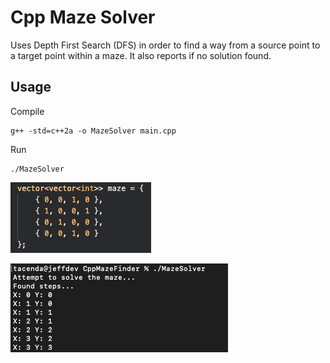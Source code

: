 # Cpp Maze Solver

Uses Depth First Search (DFS) in order to find a way from a source point to a target point within a maze. It also reports if no solution found.

## Usage

Compile

```
g++ -std=c++2a -o MazeSolver main.cpp
```

Run

```
./MazeSolver
```


![Maze](maze.png)

![Solution](output.png)